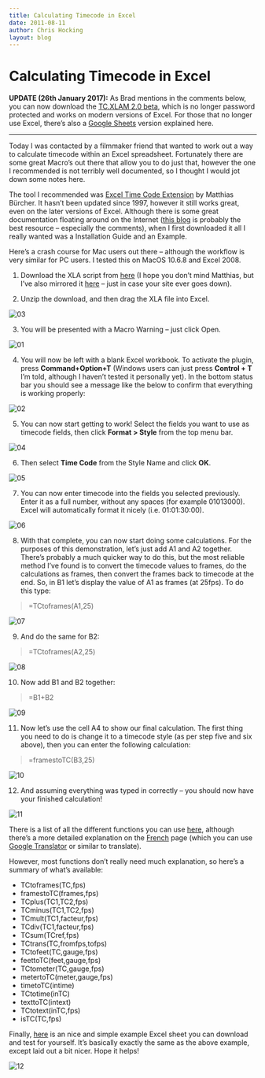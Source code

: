 ```yaml
---
title: Calculating Timecode in Excel
date: 2011-08-11
author: Chris Hocking
layout: blog
---
```

# Calculating Timecode in Excel

**UPDATE (26th January 2017):** As Brad mentions in the comments below, you can now download the [TC.XLAM 2.0 beta](http://www.belle-nuit.com/tc-xla), which is no longer password protected and works on modern versions of Excel. For those that no longer use Excel, there’s also a [Google Sheets](./../calculating-timecode-in-google-sheets/) version explained here.

---

Today I was contacted by a filmmaker friend that wanted to work out a way to calculate timecode within an Excel spreadsheet. Fortunately there are some great Macro’s out there that allow you to do just that, however the one I recommended is not terribly well documented, so I thought I would jot down some notes here.

The tool I recommended was [Excel Time Code Extension](http://www.belle-nuit.com/timecode/) by Matthias Bürcher. It hasn’t been updated since 1997, however it still works great, even on the later versions of Excel. Although there is some great documentation floating around on the Internet ([this blog](http://www.talino.org/blog/using-timecode-in-excel/) is probably the best resource – especially the comments), when I first downloaded it all I really wanted was a Installation Guide and an Example.

Here’s a crash course for Mac users out there – although the workflow is very similar for PC users. I tested this on MacOS 10.6.8 and Excel 2008.

1. Download the XLA script from [here](http://www.belle-nuit.com/download/tc.xla.zip) (I hope you don’t mind Matthias, but I’ve also mirrored it [here](./../downloads/tc.zip/) – just in case your site ever goes down).

2. Unzip the download, and then drag the XLA file into Excel.

![](/static/blog/2011-08-03.jpg "03")

3. You will be presented with a Macro Warning – just click Open.

![](/static/blog/2011-08-01-441x171.jpg "01")

4. You will now be left with a blank Excel workbook. To activate the plugin, press **Command+Option+T** (Windows users can just press **Control + T** I’m told, although I haven’t tested it personally yet). In the bottom status bar you should see a message like the below to confirm that everything is working properly:

![](/static/blog/2011-08-02.jpg "02")

5. You can now start getting to work! Select the fields you want to use as timecode fields, then click **Format > Style** from the top menu bar.

![](/static/blog/2011-08-04-441x305.jpg "04")

6. Then select **Time Code** from the Style Name and click **OK**.

![](/static/blog/2011-08-05-441x378.jpg "05")

7. You can now enter timecode into the fields you selected previously. Enter it as a full number, without any spaces (for example 01013000). Excel will automatically format it nicely (i.e. 01:01:30:00).

![](/static/blog/2011-08-06.jpg "06")

8. With that complete, you can now start doing some calculations. For the purposes of this demonstration, let’s just add A1 and A2 together. There’s probably a much quicker way to do this, but the most reliable method I’ve found is to convert the timecode values to frames, do the calculations as frames, then convert the frames back to timecode at the end. So, in B1 let’s display the value of A1 as frames (at 25fps). To do this type:

> =TCtoframes(A1,25)

![](/static/blog/2011-08-07.jpg "07")

9. And do the same for B2:

> =TCtoframes(A2,25)

![](/static/blog/2011-08-08.jpg "08")

10. Now add B1 and B2 together:

> =B1+B2

![](/static/blog/2011-08-09.jpg "09")

11. Now let’s use the cell A4 to show our final calculation. The first thing you need to do is change it to a timecode style (as per step five and six above), then you can enter the following calculation:

> =framestoTC(B3,25)

![](/static/blog/2011-08-10.jpg "10")

12. And assuming everything was typed in correctly – you should now have your finished calculation!

![](/static/blog/2011-08-11.jpg "11")

There is a list of all the different functions you can use [here](http://www.belle-nuit.com/timecode/), although there’s a more detailed explanation on the [French](http://www.belle-nuit.com/timecode/f/) page (which you can use [Google Translator](http://translate.google.com/translate?js=n&prev=_t&hl=en&ie=UTF-8&layout=2&eotf=1&sl=auto&tl=en&u=http%3A%2F%2Fwww.belle-nuit.com%2Ftimecode%2Ff/) or similar to translate).

However, most functions don’t really need much explanation, so here’s a summary of what’s available:

* TCtoframes(TC,fps)
* framestoTC(frames,fps)
* TCplus(TC1,TC2,fps)
* TCminus(TC1,TC2,fps)
* TCmult(TC1,facteur,fps)
* TCdiv(TC1,facteur,fps)
* TCsum(TCref,fps)
* TCtrans(TC,fromfps,tofps)
* TCtofeet(TC,gauge,fps)
* feettoTC(feet,gauge,fps)
* TCtometer(TC,gauge,fps)
* metertoTC(meter,gauge,fps)
* timetoTC(intime)
* TCtotime(inTC)
* texttoTC(intext)
* TCtotext(inTC,fps)
* isTC(TC,fps)

Finally, [here](./../downloads/timecode_example.zip/) is an nice and simple example Excel sheet you can download and test for yourself. It’s basically exactly the same as the above example, except laid out a bit nicer. Hope it helps!

![](/static/blog/2011-08-12.jpg "12")